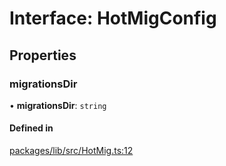 # Interface: HotMigConfig

## Properties

### migrationsDir

• **migrationsDir**: `string`

#### Defined in

[packages/lib/src/HotMig.ts:12](https://github.com/Knaackee/hotmig/blob/225169c/packages/lib/src/HotMig.ts#L12)
